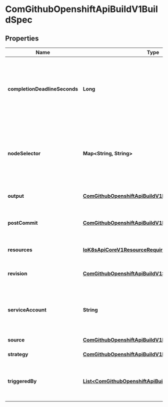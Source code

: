
# ComGithubOpenshiftApiBuildV1BuildSpec

## Properties
Name | Type | Description | Notes
------------ | ------------- | ------------- | -------------
**completionDeadlineSeconds** | **Long** | completionDeadlineSeconds is an optional duration in seconds, counted from the time when a build pod gets scheduled in the system, that the build may be active on a node before the system actively tries to terminate the build; value must be positive integer |  [optional]
**nodeSelector** | **Map&lt;String, String&gt;** | nodeSelector is a selector which must be true for the build pod to fit on a node If nil, it can be overridden by default build nodeselector values for the cluster. If set to an empty map or a map with any values, default build nodeselector values are ignored. |  [optional]
**output** | [**ComGithubOpenshiftApiBuildV1BuildOutput**](ComGithubOpenshiftApiBuildV1BuildOutput.md) | output describes the container image the Strategy should produce. |  [optional]
**postCommit** | [**ComGithubOpenshiftApiBuildV1BuildPostCommitSpec**](ComGithubOpenshiftApiBuildV1BuildPostCommitSpec.md) | postCommit is a build hook executed after the build output image is committed, before it is pushed to a registry. |  [optional]
**resources** | [**IoK8sApiCoreV1ResourceRequirements**](IoK8sApiCoreV1ResourceRequirements.md) | resources computes resource requirements to execute the build. |  [optional]
**revision** | [**ComGithubOpenshiftApiBuildV1SourceRevision**](ComGithubOpenshiftApiBuildV1SourceRevision.md) | revision is the information from the source for a specific repo snapshot. This is optional. |  [optional]
**serviceAccount** | **String** | serviceAccount is the name of the ServiceAccount to use to run the pod created by this build. The pod will be allowed to use secrets referenced by the ServiceAccount |  [optional]
**source** | [**ComGithubOpenshiftApiBuildV1BuildSource**](ComGithubOpenshiftApiBuildV1BuildSource.md) | source describes the SCM in use. |  [optional]
**strategy** | [**ComGithubOpenshiftApiBuildV1BuildStrategy**](ComGithubOpenshiftApiBuildV1BuildStrategy.md) | strategy defines how to perform a build. | 
**triggeredBy** | [**List&lt;ComGithubOpenshiftApiBuildV1BuildTriggerCause&gt;**](ComGithubOpenshiftApiBuildV1BuildTriggerCause.md) | triggeredBy describes which triggers started the most recent update to the build configuration and contains information about those triggers. | 



